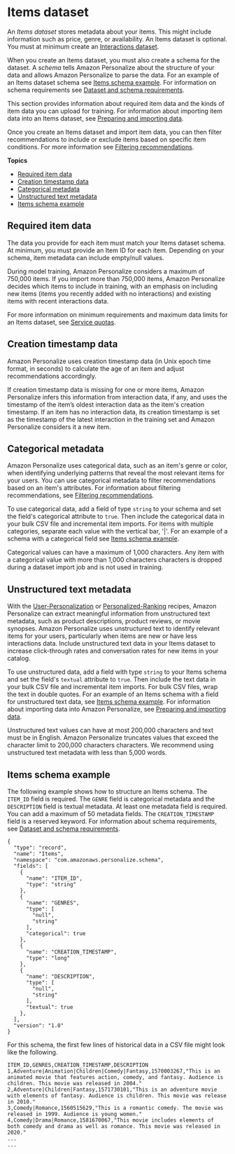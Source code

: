 # Items dataset<a name="items-datasets"></a>

 An *Items dataset* stores metadata about your items\. This might include information such as price, genre, or availability\. An Items dataset is optional\. You must at minimum create an [Interactions dataset](interactions-datasets.md)\. 

 When you create an Items dataset, you must also create a schema for the dataset\. A *schema* tells Amazon Personalize about the structure of your data and allows Amazon Personalize to parse the data\. For an example of an Items dataset schema see [Items schema example](#schema-examples-items)\.  For information on schema requirements see [Dataset and schema requirements](how-it-works-dataset-schema.md#dataset-requirements)\. 

 This section provides information about required item data and the kinds of item data you can upload for training\. For information about importing item data into an Items dataset, see [Preparing and importing data](data-prep.md)\. 

 Once you create an Items dataset and import item data, you can then filter recommendations to include or exclude items based on specific item conditions\. For more information see [Filtering recommendations](filter.md)\. 

**Topics**
+ [Required item data](#item-dataset-requirements)
+ [Creation timestamp data](#creation-timestamp-data)
+ [Categorical metadata](#item-categorical-data)
+ [Unstructured text metadata](#text-data)
+ [Items schema example](#schema-examples-items)

## Required item data<a name="item-dataset-requirements"></a>

 The data you provide for each item must match your Items dataset schema\. At minimum, you must provide an Item ID for each item\. Depending on your schema, item metadata can include empty/null values\. 

During model training, Amazon Personalize considers a maximum of 750,000 items\. If you import more than 750,000 items, Amazon Personalize decides which items to include in training, with an emphasis on including new items \(items you recently added with no interactions\) and existing items with recent interactions data\.

 For more information on minimum requirements and maximum data limits for an Items dataset, see [Service quotas](limits.md#limits-table)\.

## Creation timestamp data<a name="creation-timestamp-data"></a>

Amazon Personalize uses creation timestamp data \(in Unix epoch time format, in seconds\) to calculate the age of an item and adjust recommendations accordingly\.

If creation timestamp data is missing for one or more items, Amazon Personalize infers this information from interaction data, if any, and uses the timestamp of the item’s oldest interaction data as the item's creation timestamp\. If an item has no interaction data, its creation timestamp is set as the timestamp of the latest interaction in the training set and Amazon Personalize considers it a new item\. 

## Categorical metadata<a name="item-categorical-data"></a>

 Amazon Personalize uses categorical data, such as an item's genre or color, when identifying underlying patterns that reveal the most relevant items for your users\. You can use categorical metadata to filter recommendations based on an item's attributes\. For information about filtering recommendations, see [Filtering recommendations](filter.md)\. 

To use categorical data, add a field of type `string` to your schema and set the field's categorical attribute to `true`\. Then include the categorical data in your bulk CSV file and incremental item imports\. For items with multiple categories, separate each value with the vertical bar, '\|'\. For an example of a schema with a categorical field see [Items schema example](#schema-examples-items)\. 

Categorical values can have a maximum of 1,000 characters\. Any item with a categorical value with more than 1,000 characters characters is dropped during a dataset import job and is not used in training\. 

## Unstructured text metadata<a name="text-data"></a>

With the [User\-Personalization](native-recipe-new-item-USER_PERSONALIZATION.md) or [Personalized\-Ranking](native-recipe-search.md) recipes, Amazon Personalize can extract meaningful information from unstructured text metadata, such as product descriptions, product reviews, or movie synopses\. Amazon Personalize uses unstructured text to identify relevant items for your users, particularly when items are new or have less interactions data\. Include unstructured text data in your Items dataset to increase click\-through rates and conversation rates for new items in your catalog\. 

To use unstructured data, add a field with type `string` to your Items schema and set the field's `textual` attribute to `true`\. Then include the text data in your bulk CSV file and incremental item imports\. For bulk CSV files, wrap the text in double quotes\. For an example of an Items schema with a field for unstructured text data, see [Items schema example](#schema-examples-items)\. For information about importing data into Amazon Personalize, see [Preparing and importing data](data-prep.md)\.

Unstructured text values can have at most 200,000 characters and text must be in English\. Amazon Personalize truncates values that exceed the character limit to 200,000 characters characters\. We recommend using unstructured text metadata with less than 5,000 words\.

## Items schema example<a name="schema-examples-items"></a>

The following example shows how to structure an Items schema\. The `ITEM_ID` field is required\. The `GENRE` field is categorical metadata and the `DESCRIPTION` field is textual metadata\. At least one metadata field is required\. You can add a maximum of 50 metadata fields\. The `CREATION_TIMESTAMP` field is a reserved keyword\. For information about schema requirements, see [Dataset and schema requirements](how-it-works-dataset-schema.md#dataset-requirements)\.

```
{
  "type": "record",
  "name": "Items",
  "namespace": "com.amazonaws.personalize.schema",
  "fields": [
    {
      "name": "ITEM_ID",
      "type": "string"
    },
    {
      "name": "GENRES",
      "type": [
        "null",
        "string"
      ],
      "categorical": true
    },
    {
      "name": "CREATION_TIMESTAMP",
      "type": "long"
    },
    {
      "name": "DESCRIPTION",
      "type": [
        "null",
        "string"
      ],
      "textual": true
    },
  ],
  "version": "1.0"
}
```

For this schema, the first few lines of historical data in a CSV file might look like the following\.

```
ITEM_ID,GENRES,CREATION_TIMESTAMP,DESCRIPTION
1,Adventure|Animation|Children|Comedy|Fantasy,1570003267,"This is an animated movie that features action, comedy, and fantasy. Audience is children. This movie was released in 2004."
2,Adventure|Children|Fantasy,1571730101,"This is an adventure movie with elements of fantasy. Audience is children. This movie was release in 2010."
3,Comedy|Romance,1560515629,"This is a romantic comedy. The movie was released in 1999. Audience is young women."
4,Comedy|Drama|Romance,1581670067,"This movie includes elements of both comedy and drama as well as romance. This movie was released in 2020."
...
...
```